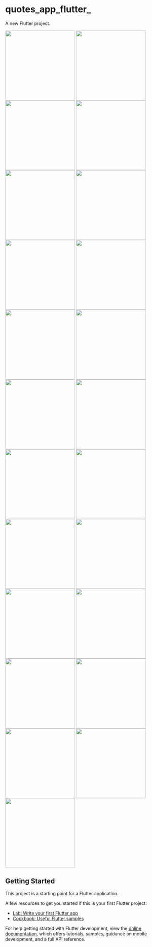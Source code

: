 # quotes_app_flutter_

A new Flutter project.

<img align="left" src="https://github.com/sanjanasangani/quotes_app_flutter_/assets/131368083/8d581487-57e3-4e28-9a96-7442828bdd2b" width="220px">
<img align="left" src="https://github.com/sanjanasangani/quotes_app_flutter_/assets/131368083/5e12d2f4-eb40-47f0-86e0-86071b36dc2b" width="220px">
<img src="https://github.com/sanjanasangani/quotes_app_flutter_/assets/131368083/2cbb4a09-fff1-4a9b-9e28-a2decd02143d" width="220px">

<img align="left" src="https://github.com/sanjanasangani/quotes_app_flutter_/assets/131368083/c48eb3e9-8a81-4a53-a6f1-4a8585b9ffcc" width="220px">
<img align="left" src="https://github.com/sanjanasangani/quotes_app_flutter_/assets/131368083/105a3fdd-f39f-44ae-a8ef-de47fa4bd208" width="220px">
<img src="https://github.com/sanjanasangani/quotes_app_flutter_/assets/131368083/3ec32773-45fe-421c-af5b-bf401b6b993b" width="220px">

<img align="left" src="https://github.com/sanjanasangani/quotes_app_flutter_/assets/131368083/c942de2f-9c13-4472-9192-9ee518f3cb48" width="220px">
<img align="left" src="https://github.com/sanjanasangani/quotes_app_flutter_/assets/131368083/1112ee70-7d82-4507-a79b-591c756b4fd1" width="220px">
<img src="https://github.com/sanjanasangani/quotes_app_flutter_/assets/131368083/d652f102-4aaa-45bd-9944-37342bbb5814" width="220px">

<img align="left" src="https://github.com/sanjanasangani/quotes_app_flutter_/assets/131368083/d0e72ecb-6654-4a42-a4f1-76237ea1e814" width="220px">
<img align="left" src="https://github.com/sanjanasangani/quotes_app_flutter_/assets/131368083/679373cf-a54e-454f-82cf-1b4afe4fb2eb" width="220px">
<img src="https://github.com/sanjanasangani/quotes_app_flutter_/assets/131368083/46b7ec94-d6df-438a-bc17-536c79583854" width="220px">

<img align="left" src="https://github.com/sanjanasangani/quotes_app_flutter_/assets/131368083/4b23d18b-1b6e-45a0-ba3d-65ca5556004d" width="220px">
<img align="left" src="https://github.com/sanjanasangani/quotes_app_flutter_/assets/131368083/c8166ff7-8c26-4167-8d1e-61197d058b65" width="220px">
<img src="https://github.com/sanjanasangani/quotes_app_flutter_/assets/131368083/4187e858-c1f2-45af-919d-cd22aa639c13" width="220px">

<img align="left" src="https://github.com/sanjanasangani/quotes_app_flutter_/assets/131368083/10aeb455-6029-4878-9050-c97d185b0e5b" width="220px">
<img align="left" src="https://github.com/sanjanasangani/quotes_app_flutter_/assets/131368083/fb5069bf-8482-4e43-b254-e822e5904a20" width="220px">
<img src="https://github.com/sanjanasangani/quotes_app_flutter_/assets/131368083/33251ea2-ca2f-47e1-8459-6b8a941f3c0b" width="220px">

<img align="left" src="https://github.com/sanjanasangani/quotes_app_flutter_/assets/131368083/84acb316-2cf2-4c8d-9b8b-89267ca46322" width="220px">
<img align="left" src="https://github.com/sanjanasangani/quotes_app_flutter_/assets/131368083/ad69231f-31ef-408e-8ab7-7e7fc356f7b9" width="220px">
<img src="https://github.com/sanjanasangani/quotes_app_flutter_/assets/131368083/06d1b14d-50c0-4383-8f88-7e29a1a46353" width="220px">

<img align="left" src="https://github.com/sanjanasangani/quotes_app_flutter_/assets/131368083/1af1383b-46ac-4cbc-872b-124388d3c4cb" width="220px">
<img src="https://github.com/sanjanasangani/quotes_app_flutter_/assets/131368083/cab12a66-42d5-44df-a219-741302733076" width="220px">




## Getting Started

This project is a starting point for a Flutter application.

A few resources to get you started if this is your first Flutter project:

- [Lab: Write your first Flutter app](https://docs.flutter.dev/get-started/codelab)
- [Cookbook: Useful Flutter samples](https://docs.flutter.dev/cookbook)

For help getting started with Flutter development, view the
[online documentation](https://docs.flutter.dev/), which offers tutorials,
samples, guidance on mobile development, and a full API reference.
